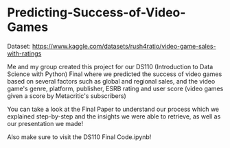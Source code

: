 # Predicting-Success-of-Video-Games
Dataset: https://www.kaggle.com/datasets/rush4ratio/video-game-sales-with-ratings

Me and my group created this project for our DS110 (Introduction to Data Science with Python) Final where we predicted the success of video games based on several factors such as global and regional sales, and the video game's genre, platform, publisher, ESRB rating and user score (video games given a score by Metacritic's subscribers) 

You can take a look at the Final Paper to understand our process which we explained step-by-step and the insights we were able to retrieve, as well as our presentation we made!

Also make sure to visit the DS110 Final Code.ipynb!


